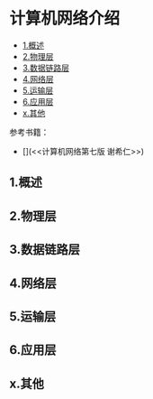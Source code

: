 # 计算机网络介绍

<!-- vim-markdown-toc Marked -->

* [1.概述](#1.概述)
* [2.物理层](#2.物理层)
* [3.数据链路层](#3.数据链路层)
* [4.网络层](#4.网络层)
* [5.运输层](#5.运输层)
* [6.应用层](#6.应用层)
* [x.其他](#x.其他)

<!-- vim-markdown-toc -->

参考书籍：

- [](<<计算机网络第七版 谢希仁>>)

## 1.概述

## 2.物理层

## 3.数据链路层

## 4.网络层

## 5.运输层

## 6.应用层

## x.其他

